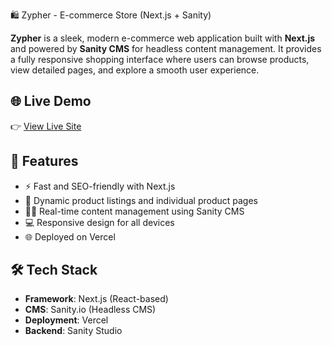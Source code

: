  🛍️ Zypher - E-commerce Store (Next.js + Sanity)

**Zypher** is a sleek, modern e-commerce web application built with **Next.js** and powered by **Sanity CMS** for headless content management. It provides a fully responsive shopping interface where users can browse products, view detailed pages, and explore a smooth user experience.

## 🌐 Live Demo

👉 [View Live Site](https://ecommerce-zypher.vercel.app)

## 🚀 Features

- ⚡ Fast and SEO-friendly with Next.js
- 🛒 Dynamic product listings and individual product pages
- 🧑‍💻 Real-time content management using Sanity CMS
- 💻 Responsive design for all devices
- 🌐 Deployed on Vercel

## 🛠️ Tech Stack

- **Framework**: Next.js (React-based)
- **CMS**: Sanity.io (Headless CMS)
- **Deployment**: Vercel
- **Backend**: Sanity Studio
